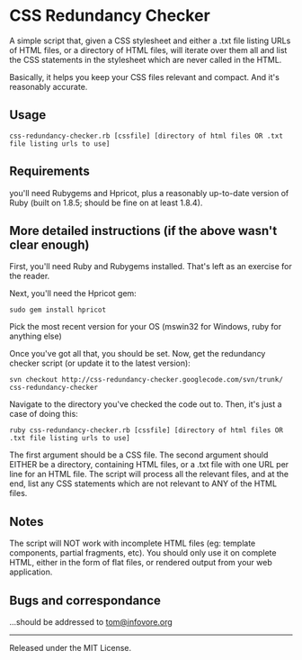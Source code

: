 # CSS Redundancy Checker #

A simple script that, given a CSS stylesheet and either a .txt file listing URLs of HTML files, or a directory of HTML files, will iterate over them all and list the CSS statements in the stylesheet which are never called in the HTML.

Basically, it helps you keep your CSS files relevant and compact. And it's reasonably accurate.

## Usage ##

```
css-redundancy-checker.rb [cssfile] [directory of html files OR .txt file listing urls to use]
```

## Requirements ##

you'll need Rubygems and Hpricot, plus a reasonably up-to-date version of Ruby (built on 1.8.5; should be fine on at least 1.8.4).

## More detailed instructions (if the above wasn't clear enough) ##

First, you'll need Ruby and Rubygems installed. That's left as an exercise for the reader.

Next, you'll need the Hpricot gem:
```
sudo gem install hpricot
```

Pick the most recent version for your OS (mswin32 for Windows, ruby for anything else)

Once you've got all that, you should be set. Now, get the redundancy checker script (or update it to the latest version):

```
svn checkout http://css-redundancy-checker.googlecode.com/svn/trunk/ css-redundancy-checker
```

Navigate to the directory you've checked the code out to. Then, it's just a case of doing this:

```
ruby css-redundancy-checker.rb [cssfile] [directory of html files OR .txt file listing urls to use]
```

The first argument should be a CSS file. The second argument should EITHER be a directory, containing HTML files, or a .txt file with one URL per line for an HTML file. The script will process all the relevant files, and at the end, list any CSS statements which are not relevant to ANY of the HTML files.

## Notes ##

The script will NOT work with incomplete HTML files (eg: template components, partial fragments, etc). You should only use it on complete HTML, either in the form of flat files, or rendered output from your web application.

## Bugs and correspondance ##

...should be addressed to tom@infovore.org

---
Released under the MIT License.